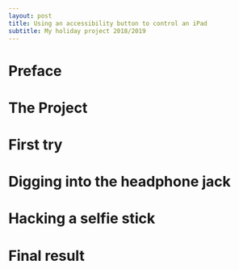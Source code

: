 ```yaml
---
layout: post
title: Using an accessibility button to control an iPad
subtitle: My holiday project 2018/2019
---
```


# Preface

# The Project

# First try

# Digging into the headphone jack

# Hacking a selfie stick

# Final result

